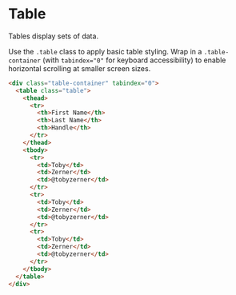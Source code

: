 # Table
Tables display sets of data.

Use the `.table` class to apply basic table styling. Wrap in a `.table-container` (with `tabindex="0"` for keyboard accessibility) to enable horizontal scrolling at smaller screen sizes.

```html render
<div class="table-container" tabindex="0">
  <table class="table">
    <thead>
      <tr>
        <th>First Name</th>
        <th>Last Name</th>
        <th>Handle</th>
      </tr>
    </thead>
    <tbody>
      <tr>
        <td>Toby</td>
        <td>Zerner</td>
        <td>@tobyzerner</td>
      </tr>
      <tr>
        <td>Toby</td>
        <td>Zerner</td>
        <td>@tobyzerner</td>
      </tr>
      <tr>
        <td>Toby</td>
        <td>Zerner</td>
        <td>@tobyzerner</td>
      </tr>
    </tbody>
  </table>
</div>
```
